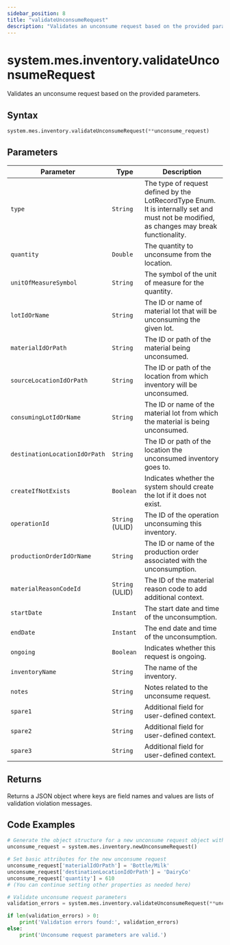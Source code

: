 ```yaml
---
sidebar_position: 8
title: "validateUnconsumeRequest"
description: "Validates an unconsume request based on the provided parameters."
---
```


# system.mes.inventory.validateUnconsumeRequest

Validates an unconsume request based on the provided parameters.

## Syntax
```python
system.mes.inventory.validateUnconsumeRequest(**unconsume_request)
```

## Parameters

| Parameter                      | Type            | Description                                                                                                                               |
|--------------------------------|-----------------|-------------------------------------------------------------------------------------------------------------------------------------------|
| `type`                         | `String`        | The type of request defined by the LotRecordType Enum. It is internally set and must not be modified, as changes may break functionality. |
| `quantity`                     | `Double`        | The quantity to unconsume from the location.                                                                                              |
| `unitOfMeasureSymbol`          | `String`        | The symbol of the unit of measure for the quantity.                                                                                       |
| `lotIdOrName`                  | `String`        | The ID or name of material lot that will be unconsuming the given lot.                                                                    |
| `materialIdOrPath`             | `String`        | The ID or path of the material being unconsumed.                                                                                          |
| `sourceLocationIdOrPath`       | `String`        | The ID or path of the location from which inventory will be unconsumed.                                                                   |
| `consumingLotIdOrName`         | `String`        | The ID or name of the material lot from which the material is being unconsumed.                                                           |
| `destinationLocationIdOrPath`  | `String`        | The ID or path of the location the unconsumed inventory goes to.                                                                          |
| `createIfNotExists`            | `Boolean`       | Indicates whether the system should create the lot if it does not exist.                                                                  |
| `operationId`                  | `String` (ULID) | The ID of the operation unconsuming this inventory.                                                                                       |
| `productionOrderIdOrName`      | `String`        | The ID or name of the production order associated with the unconsumption.                                                                 |
| `materialReasonCodeId`         | `String` (ULID) | The ID of the material reason code to add additional context.                                                                             |
| `startDate`                    | `Instant`       | The start date and time of the unconsumption.                                                                                             |
| `endDate`                      | `Instant`       | The end date and time of the unconsumption.                                                                                               |
| `ongoing`                      | `Boolean`       | Indicates whether this request is ongoing.                                                                                                |
| `inventoryName`                | `String`        | The name of the inventory.                                                                                                                |
| `notes`                        | `String`        | Notes related to the unconsume request.                                                                                                   |
| `spare1`                       | `String`        | Additional field for user-defined context.                                                                                                |
| `spare2`                       | `String`        | Additional field for user-defined context.                                                                                                |
| `spare3`                       | `String`        | Additional field for user-defined context.                                                                                                |

## Returns

Returns a JSON object where keys are field names and values are lists of validation violation messages.

## Code Examples

```python
# Generate the object structure for a new unconsume request object with no initial arguments
unconsume_request = system.mes.inventory.newUnconsumeRequest()

# Set basic attributes for the new unconsume request
unconsume_request['materialIdOrPath'] = 'Bottle/Milk'
unconsume_request['destinationLocationIdOrPath'] = 'DairyCo'
unconsume_request['quantity'] = 610
# (You can continue setting other properties as needed here)

# Validate unconsume request parameters
validation_errors = system.mes.inventory.validateUnconsumeRequest(**unconsume_request)

if len(validation_errors) > 0:
    print('Validation errors found:', validation_errors)
else:
    print('Unconsume request parameters are valid.')
```